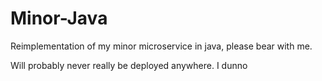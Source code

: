 # Minor-Java

Reimplementation of my minor microservice in java, please bear with me.

Will probably never really be deployed anywhere. I dunno
